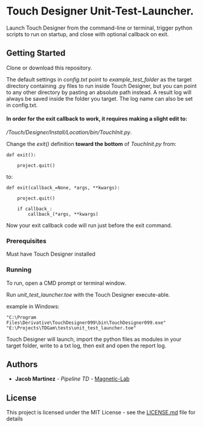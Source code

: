 # Touch Designer Unit-Test-Launcher.

Launch Touch Designer from the command-line or terminal, trigger python scripts to run on startup, and close with optional callback on exit.


## Getting Started

Clone or download this repository.

The default settings in *config.txt* point to *example_test_folder* as the target directory containing .py files to run inside Touch Designer, but you can point to any other directory by pasting an absolute path instead. A result log will always be saved inside the folder you target. The log name can also be set in config.txt.


#### In order for the exit callback to work, it requires making a slight edit to:
*/Touch/Designer/Install/Location/bin/TouchInit.py*.

Change the *exit()* definition **toward the bottom** of *TouchInit.py* from:
```
def exit():

    project.quit()
```
to:

```
def exit(callback_=None, *args, **kwargs):

    project.quit()
    
    if callback_:
    	callback_(*args, **kwargs)

```
Now your exit callback code will run just before the exit command.


### Prerequisites

Must have Touch Designer installed


### Running

To run, open a CMD prompt or terminal window.

Run *unit_test_launcher.toe* with the Touch Designer execute-able.

example in Windows:
```
"C:\Program Files\Derivative\TouchDesigner099\bin\TouchDesigner099.exe" "E:\Projects\TDGam\tests\unit_test_launcher.toe"
```

Touch Designer will launch, import the python files as modules in your target folder, write to a txt log, then exit and open the report log.


## Authors

* **Jacob Martinez** - *Pipeline TD* - [Magnetic-Lab](https://www.magnetic-lab.com)


## License

This project is licensed under the MIT License - see the [LICENSE.md](LICENSE.md) file for details
